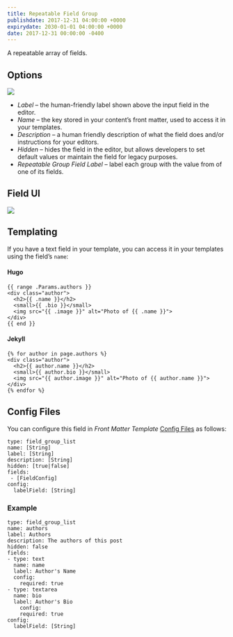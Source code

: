 ```yaml
---
title: Repeatable Field Group
publishdate: 2017-12-31 04:00:00 +0000
expirydate: 2030-01-01 04:00:00 +0000
date: 2017-12-31 00:00:00 -0400
---
```

A repeatable array of fields.

## Options
![](/uploads/2018/01/repeatable-field-group-options.png)

* _Label_ – the human-friendly label shown above the input field in the editor.
* _Name_ – the key stored in your content’s front matter, used to access it in your templates.
* _Description_ – a human friendly description of what the field does and/or instructions for your editors.
* _Hidden_ – hides the field in the editor, but allows developers to set default values or maintain the field for legacy purposes.
* _Repeatable Group Field Label_ – label each group with the value from of one of its fields.

## Field UI
![](/uploads/2018/01/repeatable-field-group-preview.png)

## Templating
If you have a text field in your template, you can access it in your templates using the field’s `name`:

#### Hugo
```
{{ range .Params.authors }}
<div class="author">
  <h2>{{ .name }}</h2>
  <small>{{ .bio }}</small>
  <img src="{{ .image }}" alt="Photo of {{ .name }}">
</div>
{{ end }}
```

#### Jekyll
```
{% for author in page.authors %}
<div class="author">
  <h2>{{ author.name }}</h2>
  <small>{{ author.bio }}</small>
  <img src="{{ author.image }}" alt="Photo of {{ author.name }}">
</div>
{% endfor %} 
```

## Config Files
You can configure this field in _Front Matter Template_ [Config Files](/docs/settings/config-files/) as follows:

```
type: field_group_list
name: [String]
label: [String]
description: [String]
hidden: [true|false]
fields:
 - [FieldConfig]
config:
  labelField: [String]
```

### Example
```
type: field_group_list
name: authors
label: Authors
description: The authors of this post
hidden: false
fields:
- type: text
  name: name
  label: Author's Name
  config:
    required: true
- type: textarea
  name: bio
  label: Author's Bio 
    config:
    required: true
config:
  labelField: [String]
```